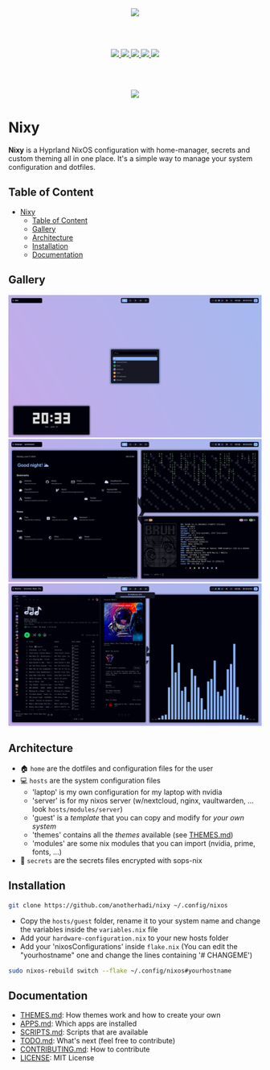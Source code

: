 [//]: # (Title: Nixy)  
[//]: # (Description: Nixy is a Hyprland NixOS configuration with home-manager, secrets and custom theming all in one place. It's a simple way to manage your system configuration and dotfiles.)  
[//]: # (Author: Hadi)  
[//]: # (Date: 06/18/24)

<div align="center">
    <img src="https://image.nostr.build/70ebe2b5183879d8c0ffa682cd0089e030ad01909678b242ed86449517eac3a5.png" width="100px" />
</div>

<br><br>

<div align="center">
    <a href="https://github.com/anotherhadi/nixy">
        <img src="https://img.shields.io/static/v1.svg?style=for-the-badge&label=Version&message=2.0.0&colorA=040409&colorB=a158ff&logo=githubactions&logoColor=a158ff&"/>
    </a>
    <a href="https://github.com/anotherhadi/nixy/stargazers">
        <img src="https://img.shields.io/github/stars/anotherhadi/nixy?color=a158ff&labelColor=040409&style=for-the-badge&logo=starship&logoColor=a158ff">
    </a>
    <a href="https://github.com/anotherhadi/nixy/">
        <img src="https://img.shields.io/github/repo-size/anotherhadi/nixy?color=a158ff&labelColor=040409&style=for-the-badge&logo=github&logoColor=a158ff">
    </a>
    <a href="https://nixos.org">
        <img src="https://img.shields.io/badge/NixOS-unstable-blue.svg?style=for-the-badge&labelColor=040409&logo=NixOS&logoColor=a158ff&color=a158ff">
    </a>
    <a href="https://github.com/anotherhadi/nixy/blob/main/LICENSE">
        <img src="https://img.shields.io/static/v1.svg?style=for-the-badge&label=License&message=MIT&colorA=040409&colorB=a158ff&logo=unlicense&logoColor=a158ff&"/>
    </a>
</div>

<br><br>

<div align="center">
    <img src="https://image.nostr.build/aaf8cf0f3b9784c817f8cf328f19222db2e1886dfb89ae97de83ffa101d437b4.png" width="600px" />
</div>

# Nixy

**Nixy** is a Hyprland NixOS configuration with home-manager, secrets and custom theming all in one place.
It's a simple way to manage your system configuration and dotfiles.

## Table of Content

- [Nixy](#nixy)
  - [Table of Content](#table-of-content)
  - [Gallery](#gallery)
  - [Architecture](#architecture)
  - [Installation](#installation)
  - [Documentation](#documentation)

## Gallery

![catppuccin1](docs/src/catppuccin/1.png)
![catppuccin2](docs/src/catppuccin/2.png)
![catppuccin3](docs/src/catppuccin/3.png)

## Architecture

- 🏠 `home` are the dotfiles and configuration files for the user
- 💻 `hosts` are the system configuration files
  - 'laptop' is my own configuration for my laptop with nvidia
  - 'server' is for my nixos server (w/nextcloud, nginx, vaultwarden, ... look `hosts/modules/server`)
  - 'guest' is a *template* that you can copy and modify for *your own system*
  - 'themes' contains all the *themes* available (see [THEMES.md](docs/THEMES.md))
  - 'modules' are some nix modules that you can import (nvidia, prime, fonts, ...)
- 🤫 `secrets` are the secrets files encrypted with sops-nix

## Installation

```sh
git clone https://github.com/anotherhadi/nixy ~/.config/nixos
```

- Copy the `hosts/guest` folder, rename it to your system name and change the variables inside the `variables.nix` file
- Add your `hardware-configuration.nix` to your new hosts folder
- Add your 'nixosConfigurations' inside `flake.nix` (You can edit the "yourhostname" one and change the lines containing '# CHANGEME')

```sh
sudo nixos-rebuild switch --flake ~/.config/nixos#yourhostname
```

## Documentation

- [THEMES.md](docs/THEMES.md): How themes work and how to create your own
- [APPS.md](docs/APPS.md): Which apps are installed
- [SCRIPTS.md](docs/SCRIPTS.md): Scripts that are available
- [TODO.md](docs/TODO.md): What's next (feel free to contribute)
- [CONTRIBUTING.md](docs/CONTRIBUTING.md): How to contribute
- [LICENSE](LICENSE): MIT License
